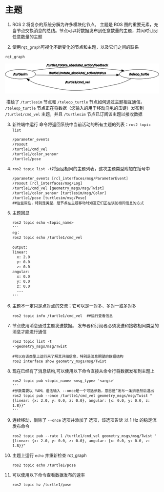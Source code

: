 # 主题

1. ROS 2 将复杂的系统分解为许多模块化节点。 主题是 ROS 图的重要元素，充当节点交换消息的总线。节点可以将数据发布到任意数量的主题，并同时订阅任意数量的主题

2.  使用`rqt_graph`可视化不断变化的节点和主题，以及它们之间的联系

   ```
   rqt_graph
   ```

   ![topic1](https://github.com/nsj12/ROS-LEARNING/blob/main/ROS2/img/topic1.png)

​		描绘了 `/turtlesim` 节点和 `/teleop_turtle` 节点如何通过主题相互通信。 `/teleop_turtle` 节点正在将数据（您输入的用于移动乌龟的击键）发布到 `/turtle1/cmd_vel` 主题，并且 `/turtlesim` 节点已订阅该主题以接收数据

3. 新终端中运行 命令将返回系统中当前活动的所有主题的列表：`ros2 topic list`

   ```
   /parameter_events
   /rosout
   /turtle1/cmd_vel
   /turtle1/color_sensor
   /turtle1/pose
   ```

4. `ros2 topic list -t`将返回相同的主题列表，这次主题类型附加在括号中

   ```
   /parameter_events [rcl_interfaces/msg/ParameterEvent]
   /rosout [rcl_interfaces/msg/Log]
   /turtle1/cmd_vel [geometry_msgs/msg/Twist]
   /turtle1/color_sensor [turtlesim/msg/Color]
   /turtle1/pose [turtlesim/msg/Pose]
   ##这些属性，特别是类型，是节点在主题移动时知道它们正在谈论相同信息的方式
   ```

5. 主题回显

   ```shell
   ros2 topic echo <topic_name>
   '''
   eg：
   ros2 topic echo /turtle1/cmd_vel
   
   output:
   linear:
     x: 2.0
     y: 0.0
     z: 0.0
   angular:
     x: 0.0
     y: 0.0
     z: 0.0
     ---
   '''
   ```

6. 主题不一定只是点对点的交流；它可以是一对多、多对一或多对多

   ```
   ros2 topic info /turtle1/cmd_vel  ##运行查看信息
   ```

7. 节点使用消息通过主题发送数据。 发布者和订阅者必须发送和接收相同类型的消息才能进行通信

   ```shell
   ros2 topic list -t
   ->geometry_msgs/msg/Twist
   
   #可以在该类型上运行来了解其详细信息，特别是消息期望的数据结构
   ros2 interface show geometry_msgs/msg/Twist
   ```

8. 现在已经有了消息结构,可以使用以下命令直接从命令行将数据发布到主题上

   ```shell
   ros2 topic pub <topic_name> <msg_type> '<args>'
   '''
   #参数需要以 YAML 语法输入 --once是一个可选参数，意思是“发布一条消息然后退出
   ros2 topic pub --once /turtle1/cmd_vel geometry_msgs/msg/Twist "{linear: {x: 2.0, y: 0.0, z: 0.0}, angular: {x: 0.0, y: 0.0, z: 1.8}}"
   '''
   ```

9. 连续移动，删除了 `--once` 选项并添加了 选项，该选项告诉 以 1 Hz 的稳定流发布命令

   ```shell
   ros2 topic pub --rate 1 /turtle1/cmd_vel geometry_msgs/msg/Twist "{linear: {x: 2.0, y: 0.0, z: 0.0}, angular: {x: 0.0, y: 0.0, z: 1.8}}"
   ```

10. 主题上运行 `echo` 并重新检查 rqt_graph

    ```
    ros2 topic echo /turtle1/pose
    ```

11. 可以使用以下命令查看数据发布的速率

    ```
    ros2 topic hz /turtle1/pose
    ```

    
